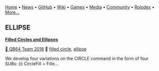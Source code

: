[Home](https://qb64.com) • [News](/news.md) • [GitHub](/github.md) • [Wiki](/wiki.md) • [Games](/games.md) • [Media](/media.md) • [Community](/community.md) • [Rolodex](/rolodex.md) • [More...](/more.md)

## ELLIPSE

**[Filled Circles and Ellipses](filled-circles-and-ellipses/index)**

[🐝 QB64 Team 2018](qb64-team-2018) 🔗 [filled circle](filled-circle), [ellipse](ellipse)

We develop four variations on the CIRCLE command in the form of four SUBs: (i) CircleFill = Fille...

